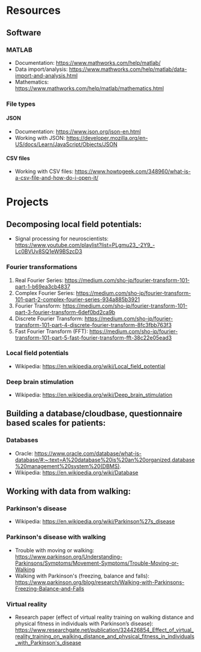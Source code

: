 # Resources
## Software
### MATLAB
- Documentation: https://www.mathworks.com/help/matlab/
- Data import/analysis: https://www.mathworks.com/help/matlab/data-import-and-analysis.html
- Mathematics: https://www.mathworks.com/help/matlab/mathematics.html

### File types
#### JSON 
- Documentation: https://www.json.org/json-en.html
- Working with JSON: https://developer.mozilla.org/en-US/docs/Learn/JavaScript/Objects/JSON

#### CSV files
- Working with CSV files: https://www.howtogeek.com/348960/what-is-a-csv-file-and-how-do-i-open-it/

# Projects
## Decomposing local field potentials:
- Signal processing for neuroscientists: https://www.youtube.com/playlist?list=PLgmu23_-2Y9_-Lc0BVUv8SQ1eW9BSzcD3
### Fourier transformations
1. Real Fourier Series: https://medium.com/sho-jp/fourier-transform-101-part-1-b69ea3cb4837
2. Complex Fourier Series: https://medium.com/sho-jp/fourier-transform-101-part-2-complex-fourier-series-934a885b3921
3. Fourier Transform: https://medium.com/sho-jp/fourier-transform-101-part-3-fourier-transform-6def0bd2ca9b
4. Discrete Fourier Transform: https://medium.com/sho-jp/fourier-transform-101-part-4-discrete-fourier-transform-8fc3fbb763f3
5. Fast Fourier Transform (FFT): https://medium.com/sho-jp/fourier-transform-101-part-5-fast-fourier-transform-fft-38c22e05ead3

### Local field potentials
- Wikipedia: https://en.wikipedia.org/wiki/Local_field_potential

### Deep brain stimulation
- Wikipedia: https://en.wikipedia.org/wiki/Deep_brain_stimulation

## Building a database/cloudbase, questionnaire based scales for patients:
### Databases
- Oracle: https://www.oracle.com/database/what-is-database/#:~:text=A%20database%20is%20an%20organized,database%20management%20system%20(DBMS).
- Wikipedia: https://en.wikipedia.org/wiki/Database

## Working with data from walking:
### Parkinson's disease
- Wikipedia: https://en.wikipedia.org/wiki/Parkinson%27s_disease

### Parkinson's disease with walking
- Trouble with moving or walking: https://www.parkinson.org/Understanding-Parkinsons/Symptoms/Movement-Symptoms/Trouble-Moving-or-Walking
- Walking with Parkinson's (freezing, balance and falls): https://www.parkinson.org/blog/research/Walking-with-Parkinsons-Freezing-Balance-and-Falls 

### Virtual reality
- Research paper (effect of virtual reality training on walking distance and physical fitness in individuals with Parkinson’s disease): https://www.researchgate.net/publication/324426854_Effect_of_virtual_reality_training_on_walking_distance_and_physical_fitness_in_individuals_with_Parkinson's_disease
